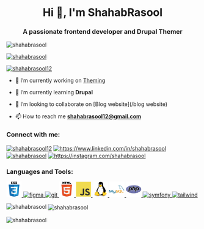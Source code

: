 <h1 align="center">Hi 👋, I'm ShahabRasool</h1>
<h3 align="center">A passionate frontend developer and Drupal Themer</h3>

<p align="left"> <img src="https://komarev.com/ghpvc/?username=shahabrasool&label=Profile%20views&color=0e75b6&style=flat" alt="shahabrasool" /> </p>

<p align="left"> <a href="https://github.com/ryo-ma/github-profile-trophy"><img src="https://github-profile-trophy.vercel.app/?username=shahabrasool" alt="shahabrasool" /></a> </p>

<p align="left"> <a href="https://twitter.com/shahabrasool12" target="blank"><img src="https://img.shields.io/twitter/follow/shahabrasool12?logo=twitter&style=for-the-badge" alt="shahabrasool12" /></a> </p>

- 🔭 I’m currently working on [Theming](/theming)

- 🌱 I’m currently learning **Drupal**

- 👯 I’m looking to collaborate on [Blog website](/blog website)

- 📫 How to reach me **shahabrasool12@gmail.com**

<h3 align="left">Connect with me:</h3>
<p align="left">
<a href="https://twitter.com/shahabrasool12" target="blank"><img align="center" src="https://raw.githubusercontent.com/rahuldkjain/github-profile-readme-generator/master/src/images/icons/Social/twitter.svg" alt="shahabrasool12" height="30" width="40" /></a>
<a href="https://linkedin.com/in/https://www.linkedin.com/in/shahabrasool" target="blank"><img align="center" src="https://raw.githubusercontent.com/rahuldkjain/github-profile-readme-generator/master/src/images/icons/Social/linked-in-alt.svg" alt="https://www.linkedin.com/in/shahabrasool" height="30" width="40" /></a>
<a href="https://fb.com/shahabrasool" target="blank"><img align="center" src="https://raw.githubusercontent.com/rahuldkjain/github-profile-readme-generator/master/src/images/icons/Social/facebook.svg" alt="shahabrasool" height="30" width="40" /></a>
<a href="https://instagram.com/https://instagram.com/shahabrasool" target="blank"><img align="center" src="https://raw.githubusercontent.com/rahuldkjain/github-profile-readme-generator/master/src/images/icons/Social/instagram.svg" alt="https://instagram.com/shahabrasool" height="30" width="40" /></a>
</p>

<h3 align="left">Languages and Tools:</h3>
<p align="left"> <a href="https://www.w3schools.com/css/" target="_blank" rel="noreferrer"> <img src="https://raw.githubusercontent.com/devicons/devicon/master/icons/css3/css3-original-wordmark.svg" alt="css3" width="40" height="40"/> </a> <a href="https://www.figma.com/" target="_blank" rel="noreferrer"> <img src="https://www.vectorlogo.zone/logos/figma/figma-icon.svg" alt="figma" width="40" height="40"/> </a> <a href="https://git-scm.com/" target="_blank" rel="noreferrer"> <img src="https://www.vectorlogo.zone/logos/git-scm/git-scm-icon.svg" alt="git" width="40" height="40"/> </a> <a href="https://www.w3.org/html/" target="_blank" rel="noreferrer"> <img src="https://raw.githubusercontent.com/devicons/devicon/master/icons/html5/html5-original-wordmark.svg" alt="html5" width="40" height="40"/> </a> <a href="https://developer.mozilla.org/en-US/docs/Web/JavaScript" target="_blank" rel="noreferrer"> <img src="https://raw.githubusercontent.com/devicons/devicon/master/icons/javascript/javascript-original.svg" alt="javascript" width="40" height="40"/> </a> <a href="https://www.linux.org/" target="_blank" rel="noreferrer"> <img src="https://raw.githubusercontent.com/devicons/devicon/master/icons/linux/linux-original.svg" alt="linux" width="40" height="40"/> </a> <a href="https://www.mysql.com/" target="_blank" rel="noreferrer"> <img src="https://raw.githubusercontent.com/devicons/devicon/master/icons/mysql/mysql-original-wordmark.svg" alt="mysql" width="40" height="40"/> </a> <a href="https://www.php.net" target="_blank" rel="noreferrer"> <img src="https://raw.githubusercontent.com/devicons/devicon/master/icons/php/php-original.svg" alt="php" width="40" height="40"/> </a> <a href="https://symfony.com" target="_blank" rel="noreferrer"> <img src="https://symfony.com/logos/symfony_black_03.svg" alt="symfony" width="40" height="40"/> </a> <a href="https://tailwindcss.com/" target="_blank" rel="noreferrer"> <img src="https://www.vectorlogo.zone/logos/tailwindcss/tailwindcss-icon.svg" alt="tailwind" width="40" height="40"/> </a> </p>

<p><img align="left" src="https://github-readme-stats.vercel.app/api/top-langs?username=shahabrasool&show_icons=true&locale=en&layout=compact" alt="shahabrasool" /></p>

<p>&nbsp;<img align="center" src="https://github-readme-stats.vercel.app/api?username=shahabrasool&show_icons=true&locale=en" alt="shahabrasool" /></p>

<p><img align="center" src="https://github-readme-streak-stats.herokuapp.com/?user=shahabrasool&" alt="shahabrasool" /></p>
